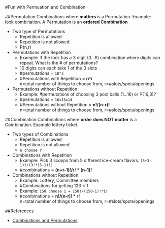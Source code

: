 #Fun with Permuation and Combination

##Permutation
Combinations where **matters** is a Permutation. Example: lock combination. A Permutation is an **ordered Combination**    
* Two type of Permutations  
  - Repetition is allowed  
  - Repetition is not allowed
  - P(n,r)    
* Permutations with Repetition  
  - Example: If the lock has a 3 digit (0...9) combination where digits can repeat. What is the # of permutations?
  - 10 digits can each take 1 of the 3 slots 
  - #permutations = `10^3` 
  - #Permutations with Repetition = **n^r**  
    n=total number of things to choose from, r=#slots/spots/openings 
* Permutations without Repetition  
  - Example: #permutations of choosing 3 pool balls (1...16) or P(16,3)?   
  - #permutations = `16x15x14`
  - #Permutations without Repetition = **n!/(n-r)!**  
    n=total number of things to choose from, r=#slots/spots/openings  

##Combination
Combinations where **order does NOT matter** is a Combination. Example lottery ticket.
* Two types of Combinations  
  - Repetition is allowed  
  - Repetition is not allowed    
  - `n choose r`  
* Combinations with Repetition  
  - Example: Pick 3 scoops from 5 different ice-cream flavors. `(5+3-1)!/(3!*(5-1)!)`  
  - #combinations = **(n+r-1)!/r! * (n-1)!**  
* Combinations without Repetition  
  - Example: Lottery, Committee members   
  - #Combinations for getting 123 = 1   
  - Example: `150 choose 1 = 150!/(150-1)!*1!`
  - #combinations = **n!/(n-r)! * r!**  
    n=total number of things to choose from, r=#slots/spots/openings  
  

##References
* [Combinations and Permutations](https://www.mathsisfun.com/combinatorics/combinations-permutations.html)